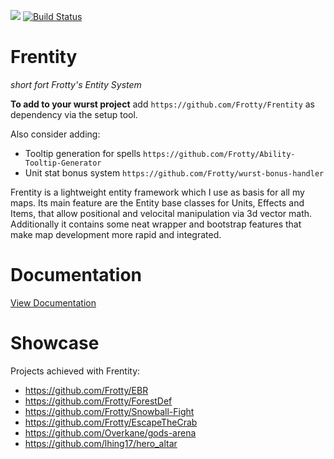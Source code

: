 ![](https://i.imgur.com/Nl6hRes.png)
[![Build Status](http://peeeq.de/hudson/job/Frentity/badge/icon)](http://peeeq.de/hudson/job/Frentity/) 
# Frentity
*short fort Frotty's Entity System*

**To add to your wurst project** add `https://github.com/Frotty/Frentity` as dependency via the setup tool.

Also consider adding:
- Tooltip generation for spells `https://github.com/Frotty/Ability-Tooltip-Generator`
- Unit stat bonus system `https://github.com/Frotty/wurst-bonus-handler`

Frentity is a lightweight entity framework which I use as basis for all my maps.
Its main feature are the Entity base classes for Units, Effects and Items, that allow positional and velocital manipulation via 3d vector math.
Additionally it contains some neat wrapper and bootstrap features that make map development more rapid and integrated.

# Documentation

[View Documentation](https://github.com/Frotty/Frentity/blob/master/doc/DOCUMENTATION.md)

# Showcase

Projects achieved with Frentity:
- https://github.com/Frotty/EBR
- https://github.com/Frotty/ForestDef
- https://github.com/Frotty/Snowball-Fight
- https://github.com/Frotty/EscapeTheCrab
- https://github.com/Overkane/gods-arena
- https://github.com/lhing17/hero_altar